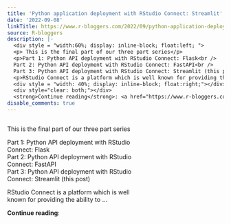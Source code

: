 ```yaml
---
title: 'Python application deployment with RStudio Connect: Streamlit'
date: '2022-09-08'
linkTitle: https://www.r-bloggers.com/2022/09/python-application-deployment-with-rstudio-connect-streamlit/
source: R-bloggers
description: |-
  <div style = "width:60%; display: inline-block; float:left; ">
  <p> This is the final part of our three part series</p>
  <p>Part 1: Python API deployment with RStudio Connect: Flask<br />
  Part 2: Python API deployment with RStudio Connect: FastAPI<br />
  Part 3: Python API deployment with RStudio Connect: Streamlit (this post)</p>
  <p>RStudio Connect is a platform which is well known for providing the ability to ...</p></div>
  <div style = "width: 40%; display: inline-block; float:right;"></div>
  <div style="clear: both;"></div>
  <strong>Continue reading</strong>: <a href="https://www.r-bloggers.com/2022/0 ...
disable_comments: true
---
```

<div style = "width:60%; display: inline-block; float:left; ">
<p> This is the final part of our three part series</p>
<p>Part 1: Python API deployment with RStudio Connect: Flask<br />
Part 2: Python API deployment with RStudio Connect: FastAPI<br />
Part 3: Python API deployment with RStudio Connect: Streamlit (this post)</p>
<p>RStudio Connect is a platform which is well known for providing the ability to ...</p></div>
<div style = "width: 40%; display: inline-block; float:right;"></div>
<div style="clear: both;"></div>
<strong>Continue reading</strong>: <a href="https://www.r-bloggers.com/2022/0 ...